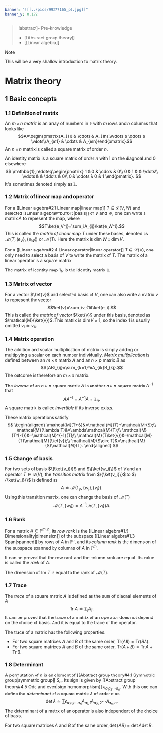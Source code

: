 ```yaml
---
banner: "![[../pics/99277165_p0.jpg]]"
banner_y: 0.172
---
```


>[!abstract]- Pre-knowledge
>- [[Abstract group theory]]
>- [[Linear algebra]]

>[!note]
>This will be a very shallow introduction to matrix theory.

# Matrix theory
## 1 Basic concepts
### 1.1 Definition of matrix
An *$m\times n$ matrix* is an array of numbers in $\mathbb{F}$ with $m$ rows and $n$ columns that looks like
$$A=\begin{pmatrix}A_{11} & \cdots & A_{1n}\\\vdots & \ddots & \vdots\\A_{m1} & \cdots & A_{mn}\end{pmatrix}.$$
An $n\times n$ matrix is called a square matrix of order $n$.

An identity matrix is a square matrix of order $n$ with $1$ on the diagnoal and $0$ elsewhere
$$
\mathbb{1}_n\doteq\begin{pmatrix}
1 & 0 & \cdots & 0\\
0 & 1 &  & \vdots\\
\vdots &  & \ddots & 0\\
0 & \cdots & 0 & 1
\end{pmatrix}.
$$
It's sometimes denoted simply as $\mathbb{1}$.

### 1.2 Matrix of linear map and operator
For a [[Linear algebra#2.1 Linear map|linear map]] $T\in\mathcal{L}(V,W)$ and selected [[Linear algebra#^b3f615|basis]] of $V$ and $W$, one can write a matrix $A$ to represent the map, where
$$T\ket{e_V^j}=\sum_iA_{ij}\ket{e_W^i}.$$
This is called the *matrix of linear map* $T$ under these bases, denoted as $\mathcal{M}(T,\{e_V\},\{e_W\})$ or $\mathcal{M}(T)$. Here the matrix is $\dim W\times\dim V$.

For a [[Linear algebra#2.4 Linear operator|linear operator]] $T\in\mathcal{L}(V)$, one only need to select a basis of $V$ to write the matrix of $T$. The matrix of a linear operator is a square matrix.

The matrix of identity map $1_V$ is the identity matrix $\mathbb{1}$.

### 1.3 Matrix of vector
For a vector $\ket{v}$ and selected basis of $V$, one can also write a matrix $v$ to represent the vector
$$\ket{v}=\sum_iv_{1i}\ket{e_i}.$$
This is called the *matrix of vector* $\ket{v}$ under this basis, denoted as $\mathcal{M}(\ket{v})$. This matrix is $\dim V\times 1$, so the index $1$ is usually omitted $v_i\doteq v_{1i}$.

### 1.4 Matrix operation
The addition and scalar multiplication of matrix is simply adding or multiplying a scalar on each number individually. *Matrix multiplication* is defined between an $m\times n$ matrix $A$ and an $n\times p$ matrix $B$ as
$$(AB)_{ij}=\sum_{k=1}^nA_{ik}B_{kj}.$$
The outcome is therefore an $m\times p$ matrix.

The *inverse* of an $n\times n$ square matrix $A$ is another $n\times n$ square matrix $A^{-1}$ that
$$
AA^{-1}=A^{-1}A=\mathbb{1}_n.
$$
A square matrix is called *invertible* if its inverse exists.

These matrix operations satisfy
$$
\begin{aligned}
\mathcal{M}(T+S)&=\mathcal{M}(T)+\mathcal{M}(S);\\
\mathcal{M}(\lambda T)&=\lambda\mathcal{M}(T);\\
\mathcal{M}(T^{-1})&=\mathcal{M}^{-1}(T);\\
\mathcal{M}(T\ket{v})&=\mathcal{M}(T)\mathcal{M}(\ket{v});\\
\mathcal{M}(S\circ T)&=\mathcal{M}(S)\mathcal{M}(T).
\end{aligned}
$$

### 1.5 Change of basis
For two sets of basis $\{\ket{v_i}\}$ and $\{\ket{w_i}\}$ of $V$ and an operator $T\in\mathcal{L}(V)$, the *transition matrix* from $\{\ket{v_i}\}$ to $\{\ket{w_i}\}$ is defined as
$$
A\doteq\mathcal{M}(1_V,\{w_i\},\{v_i\}).
$$
Using this transition matrix, one can change the basis of $\mathcal{M}(T)$
$$
\mathcal{M}(T,\{w_i\})=A^{-1}\mathcal{M}(T,\{v_i\})A.
$$

### 1.6 Rank
For a matrix $A\in\mathbb{F}^{m,n}$, its *row rank* is the [[Linear algebra#1.5 Dimensionality|dimension]] of the subspace [[Linear algebra#1.3 Span|spanned]] by rows of $A$ in $\mathbb{F}^n$, and its *column rank* is the dimension of the subspace spanned by columns of $A$ in $\mathbb{F}^m$.

It can be proved that the row rank and the column rank are equal. Its value is called the *rank* of $A$.

The dimension of $\mathrm{Im}\ T$ is equal to the rank of $\mathcal{M}(T)$.

### 1.7 Trace
The *trace* of a square matrix $A$ is defined as the sum of diagnal elements of $A$
$$
\mathrm{Tr}\ A\doteq\sum_iA_{ii}.
$$
It can be proved that the trace of a matrix of an operator does not depend on the choice of basis. And it is equal to the trace of the operator.

The trace of a matrix has the following properties.
- For two square matrices $A$ and $B$ of the same order, $\mathrm{Tr}(AB)=\mathrm{Tr}(BA)$.
- For two square matrices $A$ and $B$ of the same order, $\mathrm{Tr}(A+B)=\mathrm{Tr}\ A+\mathrm{Tr}\ B$.

### 1.8 Determinant
A permutation of $n$ is an element of [[Abstract group theory#4.1 Symmetric group|symmetric group]] $S_n$. Its sign is given by [[Abstract group theory#4.5 Odd and even|sign homomorphism]] $\epsilon_{a_1a_2\cdots a_n}$. With this one can define the *determinant* of a square matrix $A$ of order $n$ as
$$
\det A\doteq\sum\epsilon_{a_1a_2\cdots a_n}A_{a_1,1}A_{a_2,2}\cdots A_{a_n,n}.
$$
The determinant of a matrx of an operator is also independent of the choice of basis.

For two square matrices $A$ and $B$ of the same order, $\det(AB)=\det A\det B$.